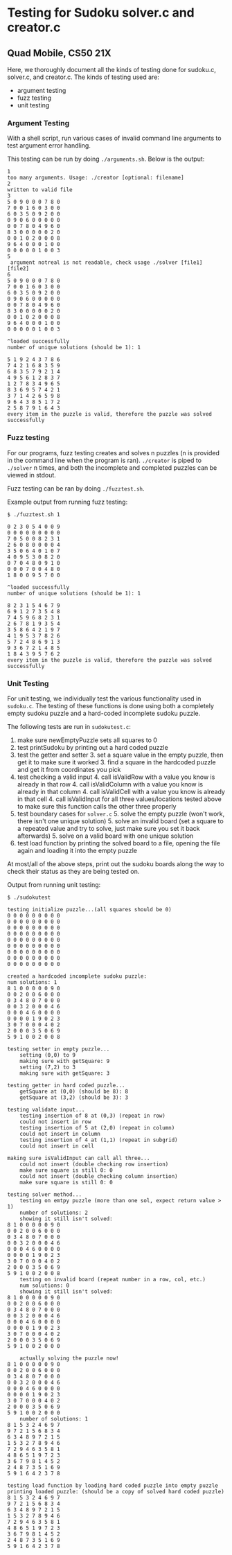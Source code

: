 # Testing for Sudoku solver.c and creator.c
## Quad Mobile, CS50 21X

Here, we thoroughly document all the kinds of testing done for sudoku.c, solver.c, and creator.c. The kinds of testing used are:
  
  * argument testing
  * fuzz testing
  * unit testing


### Argument Testing

With a shell script, run various cases of invalid command line arguments to test argument error handling.

This testing can be run by doing `./arguments.sh`. Below is the output:
```
1
too many arguments. Usage: ./creator [optional: filename]
2
written to valid file
3
5 0 9 0 0 0 7 8 0 
7 0 0 1 6 0 3 0 0 
6 0 3 5 0 9 2 0 0 
0 9 0 6 0 0 0 0 0 
0 0 7 8 0 4 9 6 0 
8 3 0 0 0 0 0 2 0 
0 0 1 0 2 0 0 0 8 
9 6 4 0 0 0 1 0 0 
0 0 0 0 0 1 0 0 3 
5
 argument notreal is not readable, check usage ./solver [file1] [file2]
6
5 0 9 0 0 0 7 8 0 
7 0 0 1 6 0 3 0 0 
6 0 3 5 0 9 2 0 0 
0 9 0 6 0 0 0 0 0 
0 0 7 8 0 4 9 6 0 
8 3 0 0 0 0 0 2 0 
0 0 1 0 2 0 0 0 8 
9 6 4 0 0 0 1 0 0 
0 0 0 0 0 1 0 0 3 

^loaded successfully
number of unique solutions (should be 1): 1 

5 1 9 2 4 3 7 8 6 
7 4 2 1 6 8 3 5 9 
6 8 3 5 7 9 2 1 4 
4 9 5 6 1 2 8 3 7 
1 2 7 8 3 4 9 6 5 
8 3 6 9 5 7 4 2 1 
3 7 1 4 2 6 5 9 8 
9 6 4 3 8 5 1 7 2 
2 5 8 7 9 1 6 4 3 
every item in the puzzle is valid, therefore the puzzle was solved successfully
```


### Fuzz testing

For our programs, fuzz testing creates and solves n puzzles (n is provided in the command line when the program is ran). `./creator` is piped to `./solver` n times, and both the incomplete and completed puzzles can be viewed in stdout.

Fuzz testing can be ran by doing `./fuzztest.sh`. 

Example output from running fuzz testing:

```
$ ./fuzztest.sh 1

0 2 3 0 5 4 0 0 9 
0 0 0 0 0 0 0 0 0 
7 0 5 0 0 8 2 3 1 
2 6 0 8 0 0 0 0 4 
3 5 0 6 4 0 1 0 7 
4 0 9 5 3 0 8 2 0 
0 7 0 4 8 0 9 1 0 
0 0 0 7 0 0 4 8 0 
1 8 0 0 9 5 7 0 0 

^loaded successfully
number of unique solutions (should be 1): 1 

8 2 3 1 5 4 6 7 9 
6 9 1 2 7 3 5 4 8 
7 4 5 9 6 8 2 3 1 
2 6 7 8 1 9 3 5 4 
3 5 8 6 4 2 1 9 7 
4 1 9 5 3 7 8 2 6 
5 7 2 4 8 6 9 1 3 
9 3 6 7 2 1 4 8 5 
1 8 4 3 9 5 7 6 2 
every item in the puzzle is valid, therefore the puzzle was solved successfully
```


### Unit Testing

For unit testing, we individually test the various functionality used in `sudoku.c`. The testing of these functions is done using both a completely empty sudoku puzzle and a hard-coded incomplete sudoku puzzle.

The following tests are run in `sudokutest.c`:

  1. make sure newEmptyPuzzle sets all squares to 0
  2. test printSudoku by printing out a hard coded puzzle
  3. test the getter and setter
    3. set a square value in the empty puzzle, then get it to make sure it worked
    3. find a square in the hardcoded puzzle and get it from coordinates you pick
  4. test checking a valid input
    4. call isValidRow with a value you know is already in that row
    4. call isValidColumn with a value you know is already in that column
    4. call isValidCell with a value you know is already in that cell 
    4. call isValidInput for all three values/locations tested above to make sure this function calls the other three properly
  5. test boundary cases for `solver.c`
    5. solve the empty puzzle (won't work, there isn't one unique solution)
    5. solve an invalid board (set a square to a repeated value and try to solve, just make sure you set it back afterwards)
    5. solve on a valid board with one unique solution
  6. test load function by printing the solved board to a file, opening the file again and loading it into the empty puzzle

At most/all of the above steps, print out the sudoku boards along the way to check their status as they are being tested on.

Output from running unit testing:

```
$ ./sudokutest

testing initialize puzzle...(all squares should be 0)
0 0 0 0 0 0 0 0 0 
0 0 0 0 0 0 0 0 0 
0 0 0 0 0 0 0 0 0 
0 0 0 0 0 0 0 0 0 
0 0 0 0 0 0 0 0 0 
0 0 0 0 0 0 0 0 0 
0 0 0 0 0 0 0 0 0 
0 0 0 0 0 0 0 0 0 
0 0 0 0 0 0 0 0 0 

created a hardcoded incomplete sudoku puzzle:
num solutions: 1
8 1 0 0 0 0 0 9 0 
0 0 2 0 0 6 0 0 0 
0 3 4 8 0 7 0 0 0 
0 0 3 2 0 0 0 4 6 
0 0 0 4 6 0 0 0 0 
0 0 0 0 1 9 0 2 3 
3 0 7 0 0 0 4 0 2 
2 0 0 0 3 5 0 6 9 
5 9 1 0 0 2 0 0 8 

testing setter in empty puzzle...
	setting (0,0) to 9
	making sure with getSquare: 9
	setting (7,2) to 3
	making sure with getSquare: 3

testing getter in hard coded puzzle...
	getSquare at (0,0) (should be 8): 8
	getSquare at (3,2) (should be 3): 3

testing validate input...
	testing insertion of 8 at (0,3) (repeat in row)
	could not insert in row
	testing insertion of 5 at (2,0) (repeat in column)
	could not insert in column
	testing insertion of 4 at (1,1) (repeat in subgrid)
	could not insert in cell

making sure isValidInput can call all three...
	could not insert (double checking row insertion)
	make sure square is still 0: 0
	could not insert (double checking column insertion)
	make sure square is still 0: 0

testing solver method...
	testing on emtpy puzzle (more than one sol, expect return value > 1)
	number of solutions: 2
	showing it still isn't solved: 
8 1 0 0 0 0 0 9 0 
0 0 2 0 0 6 0 0 0 
0 3 4 8 0 7 0 0 0 
0 0 3 2 0 0 0 4 6 
0 0 0 4 6 0 0 0 0 
0 0 0 0 1 9 0 2 3 
3 0 7 0 0 0 4 0 2 
2 0 0 0 3 5 0 6 9 
5 9 1 0 0 2 0 0 8 
	testing on invalid board (repeat number in a row, col, etc.)
	num solutions: 0
	showing it still isn't solved: 
8 1 0 0 0 0 0 9 0 
0 0 2 0 0 6 0 0 0 
0 3 4 8 0 7 0 0 0 
0 0 3 2 0 0 0 4 6 
0 0 0 4 6 0 0 0 0 
0 0 0 0 1 9 0 2 3 
3 0 7 0 0 0 4 0 2 
2 0 0 0 3 5 0 6 9 
5 9 1 0 0 2 0 0 0 

	actually solving the puzzle now!
8 1 0 0 0 0 0 9 0 
0 0 2 0 0 6 0 0 0 
0 3 4 8 0 7 0 0 0 
0 0 3 2 0 0 0 4 6 
0 0 0 4 6 0 0 0 0 
0 0 0 0 1 9 0 2 3 
3 0 7 0 0 0 4 0 2 
2 0 0 0 3 5 0 6 9 
5 9 1 0 0 2 0 0 0 
	number of solutions: 1
8 1 5 3 2 4 6 9 7 
9 7 2 1 5 6 8 3 4 
6 3 4 8 9 7 2 1 5 
1 5 3 2 7 8 9 4 6 
7 2 9 4 6 3 5 8 1 
4 8 6 5 1 9 7 2 3 
3 6 7 9 8 1 4 5 2 
2 4 8 7 3 5 1 6 9 
5 9 1 6 4 2 3 7 8 

testing load function by loading hard coded puzzle into empty puzzle
printing loaded puzzle: (should be a copy of solved hard coded puzzle)
8 1 5 3 2 4 6 9 7 
9 7 2 1 5 6 8 3 4 
6 3 4 8 9 7 2 1 5 
1 5 3 2 7 8 9 4 6 
7 2 9 4 6 3 5 8 1 
4 8 6 5 1 9 7 2 3 
3 6 7 9 8 1 4 5 2 
2 4 8 7 3 5 1 6 9 
5 9 1 6 4 2 3 7 8 
```
